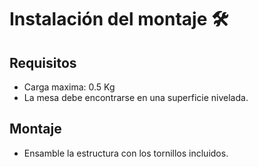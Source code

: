 # Instalación del montaje 🛠️

##  Requisitos
- Carga maxima: 0.5 Kg
- La mesa debe encontrarse en una superficie nivelada.

##  Montaje
- Ensamble la estructura con los tornillos incluidos.

